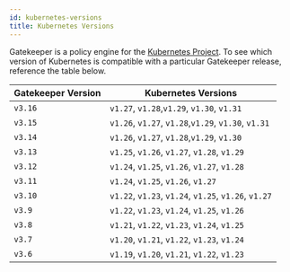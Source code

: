 ```yaml
---
id: kubernetes-versions
title: Kubernetes Versions
---
```


Gatekeeper is a policy engine for the [Kubernetes Project](https://kubernetes.io/). To see which version of Kubernetes is compatible with a particular Gatekeeper release, reference the table below.

| Gatekeeper Version | Kubernetes Versions                                  |
|--------------------|------------------------------------------------------|
| `v3.16`            | `v1.27`, `v1.28`,`v1.29`, `v1.30`, `v1.31`           |
| `v3.15`            | `v1.26`, `v1.27`, `v1.28`,`v1.29`, `v1.30`, `v1.31`  |
| `v3.14`            | `v1.26`, `v1.27`, `v1.28`,`v1.29`, `v1.30`           |
| `v3.13`            | `v1.25`, `v1.26`, `v1.27`, `v1.28`, `v1.29`          |
| `v3.12`            | `v1.24`, `v1.25`, `v1.26`, `v1.27`, `v1.28`          |
| `v3.11`            | `v1.24`, `v1.25`, `v1.26`, `v1.27`                   |
| `v3.10`            | `v1.22`, `v1.23`, `v1.24`, `v1.25`, `v1.26`, `v1.27` |
| `v3.9`             | `v1.22`, `v1.23`, `v1.24`, `v1.25`, `v1.26`          |
| `v3.8`             | `v1.21`, `v1.22`, `v1.23`, `v1.24`, `v1.25`          |
| `v3.7`             | `v1.20`, `v1.21`, `v1.22`, `v1.23`, `v1.24`          |
| `v3.6`             | `v1.19`, `v1.20`, `v1.21`, `v1.22`, `v1.23`          |

